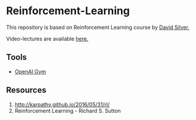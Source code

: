 # Reinforcement-Learning
This repository is based on Reinforcement Learning course by [David Silver.](http://www0.cs.ucl.ac.uk/staff/d.silver/web/Teaching.html)

Video-lectures are available [here.](https://www.youtube.com/watch?v=2pWv7GOvuf0&list=PLqYmG7hTraZDM-OYHWgPebj2MfCFzFObQ)


## Tools
*  [OpenAI Gym](https://gym.openai.com/)
## Resources
1. http://karpathy.github.io/2016/05/31/rl/
2. Reinforcement Learning - Richard S. Sutton
